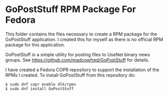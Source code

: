 #  GoPostStuff RPM Package For Fedora 

This folder contains the files necessary to create a RPM package for the
GoPostStuff application.  I created this for myself as there is no
official RPM package for this application.

GoPostStuff is a simple utility for posting files to UseNet binary news 
groups.  See https://github.com/madcowfred/GoPostStuff for details. 

I have created a Fedora COPR repository to support the installation of
the RPMs I created.  To install GoPostStuff from this repository do:
```
$ sudo dnf copr enable dlk/rpms
$ sudo dnf install GoPostStuff
